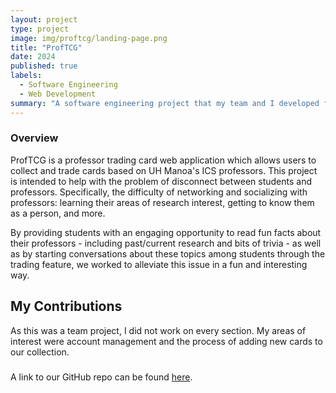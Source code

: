 ```yaml
---
layout: project
type: project
image: img/proftcg/landing-page.png
title: "ProfTCG"
date: 2024
published: true
labels:
  - Software Engineering
  - Web Development
summary: "A software engineering project that my team and I developed for ICS 314."
---
```

### Overview
ProfTCG is a professor trading card web application which allows users to collect and trade cards based on UH Manoa's ICS professors.
This project is intended to help with the problem of disconnect between students and professors. Specifically, the difficulty of networking and socializing with professors: learning their areas of research interest, getting to know them as a person, and more.

By providing students with an engaging opportunity to read fun facts about their professors - including past/current research and bits of trivia - as well as by starting conversations about these topics among students through the trading feature, we worked to alleviate this issue in a fun and interesting way.

## My Contributions
As this was a team project, I did not work on every section. My areas of interest were account management and the process of adding new cards to our collection.

###

A link to our GitHub repo can be found [here](https://github.com/proftcg).
